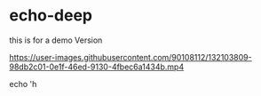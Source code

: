 # echo-deep 
this is for a demo Version


https://user-images.githubusercontent.com/90108112/132103809-98db2c01-0e1f-46ed-9130-4fbec6a1434b.mp4

echo 'h

